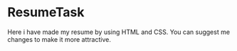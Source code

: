 # ResumeTask
Here i have made my resume by using HTML and CSS.
You can suggest me changes to make it more attractive.
